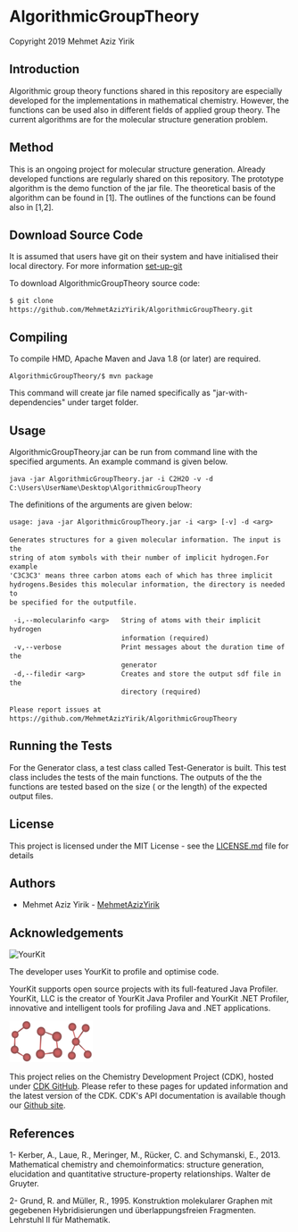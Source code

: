 # AlgorithmicGroupTheory

Copyright 2019 Mehmet Aziz Yirik

## Introduction

Algorithmic group theory functions shared in this repository are especially developed for the implementations in mathematical chemistry. However, the functions can be used also in different fields of applied group theory. The current algorithms are for the molecular structure generation problem.

## Method

This is an ongoing project for molecular structure generation. Already developed functions are regularly shared on this repository. The prototype algorithm is the demo function of the jar file. The theoretical basis of the algorithm can be found in [1]. The outlines of the functions can be found also in [1,2].

## Download Source Code

It is assumed that users have git on their system and have initialised their local directory. For more information [set-up-git](https://help.github.com/articles/set-up-git/ )

To download AlgorithmicGroupTheory source code:

```
$ git clone https://github.com/MehmetAzizYirik/AlgorithmicGroupTheory.git
```
## Compiling

To compile HMD, Apache Maven and Java 1.8 (or later) are required.
```
AlgorithmicGroupTheory/$ mvn package
```
This command will create jar file named specifically as "jar-with-dependencies" under target folder.

## Usage

AlgorithmicGroupTheory.jar can be run from command line with the specified arguments. An example command is given below.

```
java -jar AlgorithmicGroupTheory.jar -i C2H2O -v -d C:\Users\UserName\Desktop\AlgorithmicGroupTheory
```

The definitions of the arguments are given below:

```
usage: java -jar AlgorithmicGroupTheory.jar -i <arg> [-v] -d <arg>

Generates structures for a given molecular information. The input is the
string of atom symbols with their number of implicit hydrogen.For example
'C3C3C3' means three carbon atoms each of which has three implicit
hydrogens.Besides this molecular information, the directory is needed to
be specified for the outputfile.

 -i,--molecularinfo <arg>   String of atoms with their implicit hydrogen
                            information (required)
 -v,--verbose               Print messages about the duration time of the
                            generator
 -d,--filedir <arg>         Creates and store the output sdf file in the
                            directory (required)

Please report issues at https://github.com/MehmetAzizYirik/AlgorithmicGroupTheory
```

## Running the Tests

For the Generator class, a test class called Test-Generator is built. This test class includes the tests of the main functions. The outputs of the the functions are tested based on the size ( or the length) of the expected output files. 

## License
This project is licensed under the MIT License - see the [LICENSE.md](https://github.com/MehmetAzizYirik/AlgorithmicGroupTheory/blob/master/LICENSE) file for details

## Authors

 - Mehmet Aziz Yirik - [MehmetAzizYirik](https://github.com/MehmetAzizYirik)
 
## Acknowledgements
![YourKit](https://camo.githubusercontent.com/97fa03cac759a772255b93c64ab1c9f76a103681/68747470733a2f2f7777772e796f75726b69742e636f6d2f696d616765732f796b6c6f676f2e706e67)

The developer uses YourKit to profile and optimise code.

YourKit supports open source projects with its full-featured Java Profiler. YourKit, LLC is the creator of YourKit Java Profiler and YourKit .NET Profiler, innovative and intelligent tools for profiling Java and .NET applications.

![cdk](https://github.com/MehmetAzizYirik/HMD/blob/master/cdk.png)

This project relies on the Chemistry Development Project (CDK), hosted under [CDK GitHub](http://cdk.github.io/). Please refer to these pages for updated information and the latest version of the CDK. CDK's API documentation is available though our [Github site](http://cdk.github.io/cdk/).

## References

1- Kerber, A., Laue, R., Meringer, M., Rücker, C. and Schymanski, E., 2013. Mathematical chemistry and chemoinformatics: structure generation, elucidation and quantitative structure-property relationships. Walter de Gruyter.

2- Grund, R. and Müller, R., 1995. Konstruktion molekularer Graphen mit gegebenen Hybridisierungen und überlappungsfreien Fragmenten. Lehrstuhl II für Mathematik.

